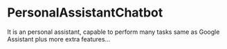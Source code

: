 # PersonalAssistantChatbot
It is an personal assistant, capable to perform many tasks same as Google Assistant plus more extra features...
